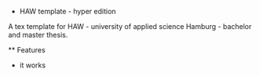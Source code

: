 * HAW template - hyper edition

A tex template for HAW -  university of applied science Hamburg - bachelor and master thesis.

** Features

- it works 